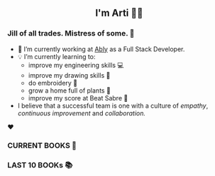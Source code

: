 <div align="center">
  
  ## I'm Arti 👋🏽
  
</div>
  
### Jill of all trades. Mistress of some. 👑

- 🔭 I’m currently working at [Ably](https://ably.com) as a Full Stack Developer.
- 💡 I’m currently learning to:
  - improve my engineering skills 💻
  - improve my drawing skills 🎨
  - do embroidery 🧵
  - grow a home full of plants 🌱
  - improve my score at Beat Sabre 🔼
- I believe that a successful team is one with a culture of _empathy_, _continuous improvement_ and _collaboration._


❤️

### CURRENT BOOKS 📖
<!-- GOODREADS-LIST:START -->
<!-- GOODREADS-LIST:END -->

### LAST 10 BOOKs  📚
<!-- GOODREADS-READ-LIST:START -->
<!-- GOODREADS-READ-LIST:END -->

